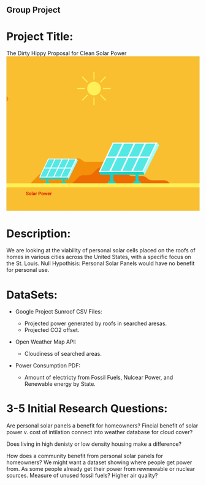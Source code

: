 ## Group Project

# Project Title:
The Dirty Hippy Proposal for Clean Solar Power
![sun](Images/sun.gif)

# Description:
We are looking at the viability of personal solar cells placed on the roofs of homes in various cities across the United States, with a specific focus on the St. Louis.
Null Hypothisis:
Personal Solar Panels would have no benefit for personal use.

# DataSets:
* Google Project Sunroof CSV Files:
	* Projected power generated by roofs in searched aresas.
	* Projected CO2 offset.

* Open Weather Map API:
	* Cloudiness of searched areas.

* Power Consumption PDF:
	* Amount of electricty from Fossil Fuels, Nulcear Power, and Renewable energy by State.


# 3-5 Initial Research Questions:

Are personal solar panels a benefit for homeowners?
Fincial benefit of solar power v. cost of intilation
connect into weather database for cloud cover?
	
Does living in high denisty or low density housing make a difference?

How does a community benefit from personal solar panels for homeowners?
We might want a dataset showing where people get power from. As some people already get their power from rewnewable or nuclear sources. 
Measure of unused fossil fuels?
Higher air quality?



